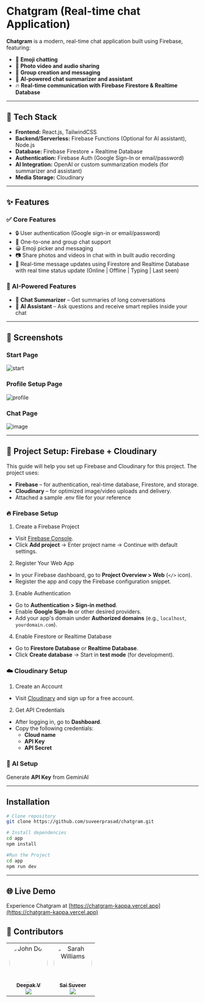 # Chatgram (Real-time chat Application)

**Chatgram** is a modern, real-time chat application built using Firebase, featuring:

- 📱 **Emoji chatting**
- 📸 **Photo video and audio sharing**
- 👥 **Group creation and messaging**
- 🧠 **AI-powered chat summarizer and assistant**
- 🔥 **Real-time communication with Firebase Firestore & Realtime Database**

---

## 🔧 Tech Stack

- **Frontend:** React.js, TailwindCSS
- **Backend/Serverless:** Firebase Functions (Optional for AI assistant), Node.js
- **Database:** Firebase Firestore + Realtime Database
- **Authentication:** Firebase Auth (Google Sign-In or email/password)
- **AI Integration:** OpenAI or custom summarization models (for summarizer and assistant)
- **Media Storage:** Cloudinary

---

## ✨ Features

### ✅ Core Features
- 🔒 User authentication (Google sign-in or email/password)
- 💬 One-to-one and group chat support
- 😀 Emoji picker and messaging
- 📷 Share photos and videos in chat with in built audio recording
- 📝 Real-time message updates using Firestore and Realtime Database with real time status update (Online | Offline | Typing | Last seen)

### 🧠 AI-Powered Features
- 🧾 **Chat Summarizer** – Get summaries of long conversations
- 🤖 **AI Assistant** – Ask questions and receive smart replies inside your chat

---

## 📸 Screenshots

### Start Page

![start](https://github.com/user-attachments/assets/87ba9d11-41b4-4af6-a7e3-d3ec14a26f1d)

### Profile Setup Page

![profile](https://github.com/user-attachments/assets/491e2a3a-5c6c-41d4-9fb7-ef26526fcd12)

### Chat Page

![image](https://github.com/user-attachments/assets/d705a6d4-9cac-42f6-9978-fbb479de94d3)


---

## 🚀 Project Setup: Firebase + Cloudinary

This guide will help you set up Firebase and Cloudinary for this project. The project uses:

- **Firebase** – for authentication, real-time database, Firestore, and storage.
- **Cloudinary** – for optimized image/video uploads and delivery.
-  Attached a sample .env file for your reference

### 🔥 Firebase Setup

1. Create a Firebase Project
- Visit [Firebase Console](https://console.firebase.google.com/).
- Click **Add project** → Enter project name → Continue with default settings.

2. Register Your Web App
- In your Firebase dashboard, go to **Project Overview > Web** (`</>` icon).
- Register the app and copy the Firebase configuration snippet.

3. Enable Authentication
- Go to **Authentication > Sign-in method**.
- Enable **Google Sign-In** or other desired providers.
- Add your app's domain under **Authorized domains** (e.g., `localhost`, `yourdomain.com`).

4. Enable Firestore or Realtime Database
- Go to **Firestore Database** or **Realtime Database**.
- Click **Create database** → Start in **test mode** (for development).

### ☁️ Cloudinary Setup

1. Create an Account
- Visit [Cloudinary](https://cloudinary.com/) and sign up for a free account.

2. Get API Credentials
- After logging in, go to **Dashboard**.
- Copy the following credentials:
  - **Cloud name**
  - **API Key**
  - **API Secret**

### 🤖 AI Setup 

Generate **API Key** from GeminiAI


---


## Installation

```bash
# Clone repository
git clone https://github.com/suveerprasad/chatgram.git

# Install dependencies
cd app
npm install

#Run the Project
cd app
npm run dev
```

---

## 🌐 Live Demo
Experience Chatgram at [https://chatgram-kappa.vercel.app](https://chatgram-kappa.vercel.app)

## 👥 Contributors
<table>
  <tr>
    <td align="center">
      <a href="https://github.com/simpledee1701">
        <img src="https://avatars.githubusercontent.com/u/174812664?v=4" width="100px;" alt="John Doe" style="border-radius:50%;"/><br />
        <sub><b>Deepak V</b></sub>
      </a><br />
      <a href="https://www.linkedin.com/in/deepak-v-4254301b2/" title="LinkedIn">
        <img src="https://img.shields.io/badge/LinkedIn-0077B5?style=flat&logo=linkedin&logoColor=white" />
      </a>
      <br />
      <sub></sub>
    </td>
    <td align="center">
      <a href="https://github.com/suveerprasad">
        <img src="https://avatars.githubusercontent.com/u/150579516?v=4" width="100px;" alt="Sarah Williams" style="border-radius:50%;"/><br />
        <sub><b>Sai Suveer</b></sub>
      </a><br />
      <a href="https://www.linkedin.com/in/sai-suveer-96a65a1b8/" title="LinkedIn">
        <img src="https://img.shields.io/badge/LinkedIn-0077B5?style=flat&logo=linkedin&logoColor=white" />
      </a>
      <br />
      <sub></sub>
    </td>
  </tr>
</table>

